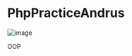 # PhpPracticeAndrus

![image](https://user-images.githubusercontent.com/91154227/202254026-b5fd2b65-948c-4307-86a3-b89c454c1f5c.png)

OOP